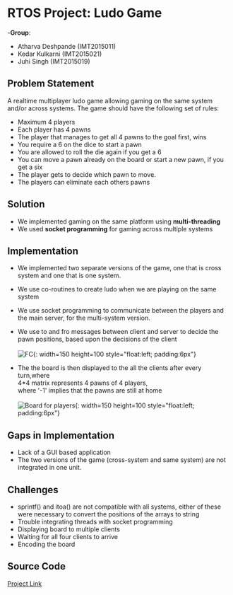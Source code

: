 # RTOS Project: Ludo Game
-__Group__: 
* Atharva Deshpande (IMT2015011)
* Kedar Kulkarni (IMT2015021)
* Juhi Singh (IMT2015019)



## Problem Statement
A realtime multiplayer ludo game allowing gaming on the same system and/or across systems. 
The game should have the following set of rules:
* Maximum 4 players  
* Each player has 4 pawns
* The player that manages to get all 4 pawns to the goal first, wins
* You require a 6 on the dice to start a pawn
* You are allowed to roll the die again if you get a 6
* You can move a pawn already on the board or start a new pawn, if you get a six
* The player gets to decide which pawn to move.
* The players can eliminate each others pawns
## Solution

* We implemented gaming on the same platform using  __multi-threading__ 
* We used __socket programming__ for gaming across multiple systems

## Implementation

* We implemented two separate versions of the game, one that is cross system and one that is one system.
* We use co-routines to create ludo when we are playing on the same system
* We use socket programming to communicate between the players and the main server, for the multi-system version.
* We use to and fro messages between client and server to decide the pawn positions, based upon the decisions of the client</br></br>
![FC](https://lh3.googleusercontent.com/cSjI59Bwy-gMGpI-4DW2UaSydoU7iKQSRm6ZmuQFHDMoaMI86AmEG4anm1_rCDW0UXbhyn_c339h){: width=150 height=100 style="float:left; padding:6px"}


*  The the board is then displayed to the all the clients after every turn,where</br>
4*4 matrix represents 4 pawns of 4 players,</br>
where '-1' implies that the pawns are still at home </br></br>
![Board for players](https://lh3.googleusercontent.com/lPhlQuczPWA1n_uiEkpjetfD2orKjuU6_LapujnUfPXfKGO_TKX3WcxEEIexdKt_wLnZHNZAn-Ah){: width=150 height=100 style="float:left; padding:6px"}
## Gaps in Implementation

* Lack of a GUI based application
* The two versions of the game (cross-system and same system) are not integrated in one unit.

## Challenges
* sprintf() and itoa() are not compatible with all systems, either of these were necessary to convert the positions of the arrays to string
* Trouble integrating threads with socket programming
* Displaying board to multiple clients
* Waiting for all four clients to arrive
* Encoding the board


## Source Code
[Project Link](https://github.com/Juhi-0711/RTOS/tree/master/PROJECT_LUDO)




